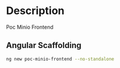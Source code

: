 # Description

Poc Minio Frontend

## Angular Scaffolding
```sh
ng new poc-minio-frontend --no-standalone
```